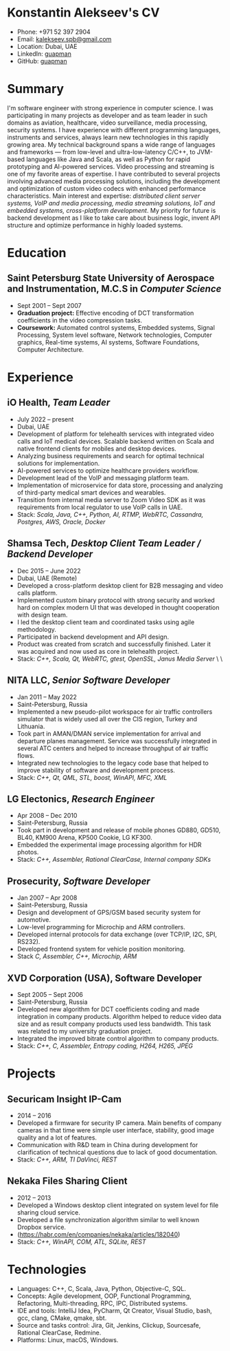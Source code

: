 # Konstantin Alekseev's CV

- Phone: +971 52 397 2904
- Email: [kalekseev.spb@gmail.com](mailto:kalekseev.spb@gmail.com)
- Location: Dubai, UAE
- LinkedIn: [guapman](https://linkedin.com/in/guapman)
- GitHub: [guapman](https://github.com/guapman)


# Summary

I'm software engineer with strong experience in computer science. I was participating in many projects as developer and as team leader in such domains as aviation, healthcare, video surveillance, media processing, security systems. I have experience with different programming languages, instruments and services, always learn new technologies in this rapidly growing area. My technical background spans a wide range of languages and frameworks —  from low-level and ultra-low-latency C/C++, to JVM-based languages like Java and Scala, as well as Python for rapid prototyping and AI-powered services. Video processing and streaming is one of my favorite areas of expertise. I have contributed to several projects involving advanced media processing solutions, including the development and optimization of custom video codecs with enhanced performance characteristics. Main interest and expertise: *distributed client server systems, VoIP and media processing, media streaming solutions, IoT and embedded systems, cross-platform development*. My priority for future is backend development as I like to take care about business logic, invent API structure and optimize performance in highly loaded systems.


# Education

## Saint Petersburg State University of Aerospace and Instrumentation, M.C.S in *Computer Science*

- Sept 2001 – Sept 2007
- **Graduation project:** Effective encoding of DCT transformation coefficients in the video compression tasks.
- **Coursework:** Automated control systems, Embedded systems, Signal Processing, System level software, Network technologies, Computer graphics, Real-time systems, AI systems, Software Foundations, Computer Architecture.

# Experience

## iO Health, *Team Leader*

- July 2022 – present
- Dubai, UAE
- Development of platform for telehealth services with integrated video calls and IoT medical devices. Scalable backend written on Scala and native frontend clients for mobiles and desktop devices.
- Analyzing business requirements and search for optimal technical solutions for implementation.
- AI-powered services to optimize healthcare providers workflow.
- Development lead of the VoIP and messaging platform team.
- Implementation of microservice for data store, processing and analyzing of third-party medical smart devices and wearables.
- Transition from internal media server to Zoom Video SDK as it was requirements from local regulator to use VoIP calls in UAE.
- Stack: *Scala, Java, C++, Python, AI, RTMP, WebRTC, Cassandra, Postgres, AWS, Oracle, Docker*

## Shamsa Tech, *Desktop Client Team Leader / Backend Developer*

- Dec 2015 – June 2022
- Dubai, UAE (Remote)
- Developed a cross-platform desktop client for B2B messaging and video calls platform.
- Implemented custom binary protocol with strong security and worked hard on complex modern UI that was developed in thought cooperation with design team.
- I led the desktop client team and coordinated tasks using agile methodology.
- Participated in backend development and API design.
- Product was created from scratch and successfully finished. Later it was acquired and now used as core in telehealth project.
- Stack: *C++, Scala, Qt, WebRTC, gtest, OpenSSL, Janus Media Server* \\ \\


## NITA LLC, *Senior Software Developer*

- Jan 2011 – May 2022
- Saint-Petersburg, Russia
- Implemented a new pseudo-pilot workspace for air traffic controllers simulator that is widely used all over the CIS region, Turkey and Lithuania.
- Took part in AMAN/DMAN service implementation for arrival and departure planes management. Service was successfully integrated in several ATC centers and helped to increase throughput of air traffic flows.
- Integrated new technologies to the legacy code base that helped to improve stability of software and development process.
- Stack: *C++, Qt, QML, STL, boost, WinAPI, MFC, XML*

## LG Electonics, *Research Engineer*

- Apr 2008 – Dec 2010
- Saint-Petersburg, Russia
- Took part in development and release of mobile phones GD880, GD510, BL40, KM900 Arena, KP500 Cookie, LG KF300.
- Embedded the experimental image processing algorithm for HDR photos.
- Stack: *C++, Assembler, Rational ClearCase, Internal company SDKs*

## Prosecurity, *Software Developer*

- Jan 2007 – Apr 2008
- Saint-Petersburg, Russia
- Design and development of GPS/GSM based security system for automotive.
- Low-level programming for Microchip and ARM controllers.
- Developed internal protocols for data exchange (over TCP/IP, I2C, SPI, RS232).
- Developed frontend system for vehicle position monitoring.
- Stack *C, Assembler, C++, Microchip, ARM*

## XVD Corporation (USA), Software Developer

- Sept 2005 – Sept 2006
- Saint-Petersburg, Russia
- Developed new algorithm for DCT coefficients coding and made integration in company products. Algorithm helped to reduce video data size and as result company products used less bandwidth. This task was related to my university graduation project.
- Integrated the improved bitrate control algorithm to company products.
- Stack: *C++, C, Assembler, Entropy coding, H264, H265, JPEG*

# Projects

## Securicam Insight IP-Cam

- 2014 – 2016
- Developed a firmware for security IP camera. Main benefits of company cameras in that time were simple user interface, stability, good image quality and a lot of features.
- Communication with R&D team in China during development for clarification of technical questions due to lack of good documentation.
- Stack: *C++, ARM, TI DaVinci, REST*

## Nekaka Files Sharing Client

- 2012 – 2013
- Developed a Windows desktop client integrated on system level for file sharing cloud service.
- Developed a file synchronization algorithm similar to well known Dropbox service.
- (https://habr.com/en/companies/nekaka/articles/182040)
- Stack: *C++, WinAPI, COM, ATL, SQLite, REST*

# Technologies

- Languages: C++, C, Scala, Java, Python, Objective-C, SQL.
- Concepts: Agile development, OOP, Functional Programming, Refactoring, Multi-threading, RPC, IPC, Distributed systems.
- IDE and tools: IntelliJ Idea, PyCharm, Qt Creator, Visual Studio, bash, gcc, clang, CMake, qmake, sbt.
- Source and tasks control: Jira, Git, Jenkins, Clickup, Sourcesafe, Rational ClearCase, Redmine.
- Platforms: Linux, macOS, Windows.
